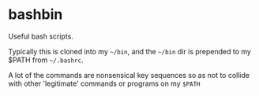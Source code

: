 # bashbin

Useful bash scripts. 

Typically this is cloned into my `~/bin`, and the `~/bin` dir is prepended to my $PATH from `~/.bashrc`.

A lot of the commands are nonsensical key sequences so as not to collide with other 'legitimate' commands or programs on my `$PATH`
